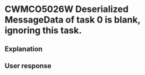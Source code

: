 # CWMCO5026W Deserialized MessageData of task 0 is blank, ignoring this task.

## Explanation

## User response